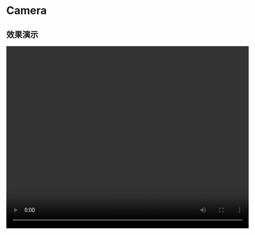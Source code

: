 # Camera
## 效果演示
<video width="640" height="480" controls>
  <source src="./Video/摄像头调用演示视频.mp4" type="video/mp4">
    Your browser does not support the video tag.
</video>

